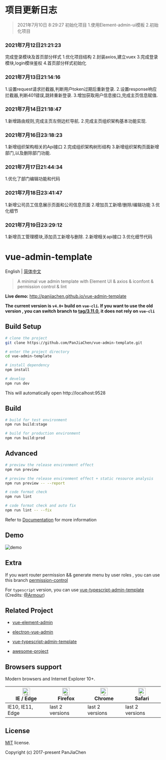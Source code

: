 # 项目更新日志
> 2021年7月10日 8:29:27
初始化项目
1.使用Element-admin-ui模板
2.初始化项目

### 2021年7月12日21:21:23
完成登录模块及首页部分样式
1.优化项目结构
2.封装axios,建立vuex
3.完成登录模块,login模块鉴权
4.首页部分样式初始化

### 2021年7月13日21:14:16
1.设置request请求拦截器,判断用户token过期后重新登录.
2.设置response响应拦截器,判断401错误,跳转重新登录.
3.增加获取用户信息接口,完成主页信息赋值.


### 2021年7月14日21:18:47
1.新增路由规则,完成主页左侧边栏导航.
2.完成主页组织架构基本功能实现.


### 2021年7月16日23:18:23
1.新增组织架构相关的Api接口
2.完成组织架构树形结构
3.新增组织架构页面新增部门,以及删除部门功能.

### 2021年7月17日21:44:34
1.优化了部门编辑功能和代码

### 2021年7月18日23:41:47
1.新增公司员工信息展示页面和公司信息页面
2.增加员工新增/删除/编辑功能
3.优化细节

### 2021年7月19日23:29:12
1.新增员工管理模块,添加员工新增与删除.
2.新增相关api接口
3.优化细节代码

# vue-admin-template

English | [简体中文](./README-zh.md)

> A minimal vue admin template with Element UI & axios & iconfont & permission control & lint

**Live demo:** http://panjiachen.github.io/vue-admin-template


**The current version is `v4.0+` build on `vue-cli`. If you want to use the old version , you can switch branch to [tag/3.11.0](https://github.com/PanJiaChen/vue-admin-template/tree/tag/3.11.0), it does not rely on `vue-cli`**

## Build Setup

```bash
# clone the project
git clone https://github.com/PanJiaChen/vue-admin-template.git

# enter the project directory
cd vue-admin-template

# install dependency
npm install

# develop
npm run dev
```

This will automatically open http://localhost:9528

## Build

```bash
# build for test environment
npm run build:stage

# build for production environment
npm run build:prod
```

## Advanced

```bash
# preview the release environment effect
npm run preview

# preview the release environment effect + static resource analysis
npm run preview -- --report

# code format check
npm run lint

# code format check and auto fix
npm run lint -- --fix
```

Refer to [Documentation](https://panjiachen.github.io/vue-element-admin-site/guide/essentials/deploy.html) for more information

## Demo

![demo](https://github.com/PanJiaChen/PanJiaChen.github.io/blob/master/images/demo.gif)

## Extra

If you want router permission && generate menu by user roles , you can use this branch [permission-control](https://github.com/PanJiaChen/vue-admin-template/tree/permission-control)

For `typescript` version, you can use [vue-typescript-admin-template](https://github.com/Armour/vue-typescript-admin-template) (Credits: [@Armour](https://github.com/Armour))

## Related Project

- [vue-element-admin](https://github.com/PanJiaChen/vue-element-admin)

- [electron-vue-admin](https://github.com/PanJiaChen/electron-vue-admin)

- [vue-typescript-admin-template](https://github.com/Armour/vue-typescript-admin-template)

- [awesome-project](https://github.com/PanJiaChen/vue-element-admin/issues/2312)

## Browsers support

Modern browsers and Internet Explorer 10+.

| [<img src="https://raw.githubusercontent.com/alrra/browser-logos/master/src/edge/edge_48x48.png" alt="IE / Edge" width="24px" height="24px" />](http://godban.github.io/browsers-support-badges/)</br>IE / Edge | [<img src="https://raw.githubusercontent.com/alrra/browser-logos/master/src/firefox/firefox_48x48.png" alt="Firefox" width="24px" height="24px" />](http://godban.github.io/browsers-support-badges/)</br>Firefox | [<img src="https://raw.githubusercontent.com/alrra/browser-logos/master/src/chrome/chrome_48x48.png" alt="Chrome" width="24px" height="24px" />](http://godban.github.io/browsers-support-badges/)</br>Chrome | [<img src="https://raw.githubusercontent.com/alrra/browser-logos/master/src/safari/safari_48x48.png" alt="Safari" width="24px" height="24px" />](http://godban.github.io/browsers-support-badges/)</br>Safari |
| --------- | --------- | --------- | --------- |
| IE10, IE11, Edge| last 2 versions| last 2 versions| last 2 versions

## License

[MIT](https://github.com/PanJiaChen/vue-admin-template/blob/master/LICENSE) license.

Copyright (c) 2017-present PanJiaChen
